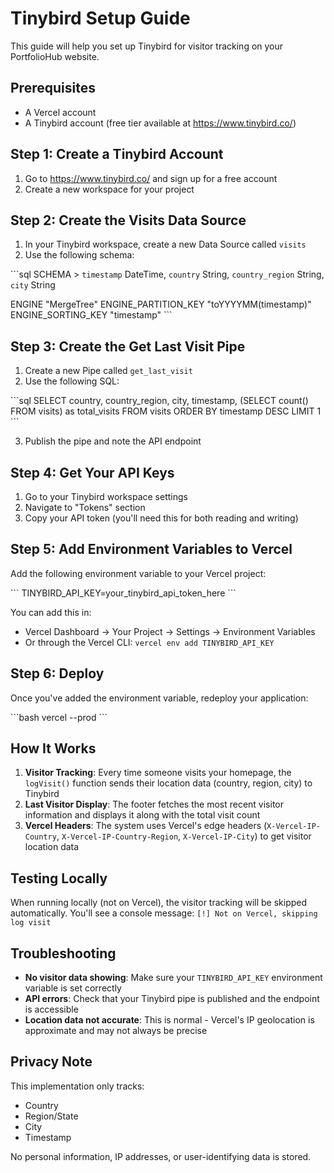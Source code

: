 # Tinybird Setup Guide

This guide will help you set up Tinybird for visitor tracking on your PortfolioHub website.

## Prerequisites

- A Vercel account
- A Tinybird account (free tier available at https://www.tinybird.co/)

## Step 1: Create a Tinybird Account

1. Go to https://www.tinybird.co/ and sign up for a free account
2. Create a new workspace for your project

## Step 2: Create the Visits Data Source

1. In your Tinybird workspace, create a new Data Source called `visits`
2. Use the following schema:

\`\`\`sql
SCHEMA >
    `timestamp` DateTime,
    `country` String,
    `country_region` String,
    `city` String

ENGINE "MergeTree"
ENGINE_PARTITION_KEY "toYYYYMM(timestamp)"
ENGINE_SORTING_KEY "timestamp"
\`\`\`

## Step 3: Create the Get Last Visit Pipe

1. Create a new Pipe called `get_last_visit`
2. Use the following SQL:

\`\`\`sql
SELECT
    country,
    country_region,
    city,
    timestamp,
    (SELECT count() FROM visits) as total_visits
FROM visits
ORDER BY timestamp DESC
LIMIT 1
\`\`\`

3. Publish the pipe and note the API endpoint

## Step 4: Get Your API Keys

1. Go to your Tinybird workspace settings
2. Navigate to "Tokens" section
3. Copy your API token (you'll need this for both reading and writing)

## Step 5: Add Environment Variables to Vercel

Add the following environment variable to your Vercel project:

\`\`\`
TINYBIRD_API_KEY=your_tinybird_api_token_here
\`\`\`

You can add this in:
- Vercel Dashboard → Your Project → Settings → Environment Variables
- Or through the Vercel CLI: `vercel env add TINYBIRD_API_KEY`

## Step 6: Deploy

Once you've added the environment variable, redeploy your application:

\`\`\`bash
vercel --prod
\`\`\`

## How It Works

1. **Visitor Tracking**: Every time someone visits your homepage, the `logVisit()` function sends their location data (country, region, city) to Tinybird
2. **Last Visitor Display**: The footer fetches the most recent visitor information and displays it along with the total visit count
3. **Vercel Headers**: The system uses Vercel's edge headers (`X-Vercel-IP-Country`, `X-Vercel-IP-Country-Region`, `X-Vercel-IP-City`) to get visitor location data

## Testing Locally

When running locally (not on Vercel), the visitor tracking will be skipped automatically. You'll see a console message: `[!] Not on Vercel, skipping log visit`

## Troubleshooting

- **No visitor data showing**: Make sure your `TINYBIRD_API_KEY` environment variable is set correctly
- **API errors**: Check that your Tinybird pipe is published and the endpoint is accessible
- **Location data not accurate**: This is normal - Vercel's IP geolocation is approximate and may not always be precise

## Privacy Note

This implementation only tracks:
- Country
- Region/State
- City
- Timestamp

No personal information, IP addresses, or user-identifying data is stored.
